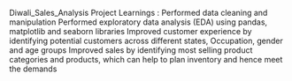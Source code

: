 Diwali_Sales_Analysis
Project Learnings :
Performed data cleaning and manipulation
Performed exploratory data analysis (EDA) using pandas, matplotlib and seaborn libraries
Improved customer experience by identifying potential customers across different states, Occupation, gender and age groups
Improved sales by identifying most selling product categories and products, which can help to plan inventory and hence meet the demands
